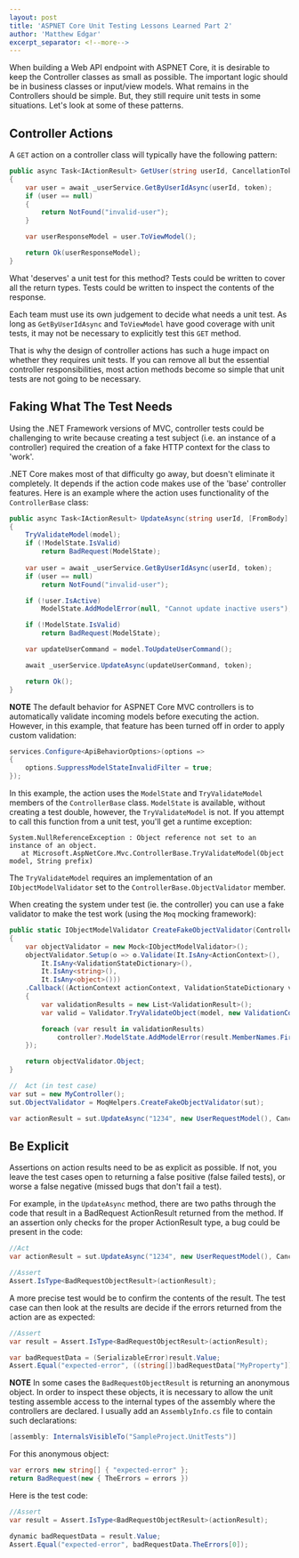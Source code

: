 ```yaml
---
layout: post
title: 'ASPNET Core Unit Testing Lessons Learned Part 2'
author: 'Matthew Edgar'
excerpt_separator: <!--more-->
---
```


When building a Web API endpoint with ASPNET Core, it is desirable to keep the Controller classes
as small as possible. The important logic should be in business classes or input/view models. What 
remains in the Controllers should be simple. But, they still require unit tests in some situations. 
Let's look at some of these patterns.

<!--more-->

## Controller Actions

A `GET` action on a controller class will typically have the following pattern:

```csharp
public async Task<IActionResult> GetUser(string userId, CancellationToken token)
{
    var user = await _userService.GetByUserIdAsync(userId, token);
    if (user == null)
    {
        return NotFound("invalid-user");
    }

    var userResponseModel = user.ToViewModel();

    return Ok(userResponseModel);
}
```

What 'deserves' a unit test for this method? Tests could be written to cover all the return types. Tests
could be written to inspect the contents of the response. 

Each team must use its own judgement to decide what needs a unit test. As long as `GetByUserIdAsync` and `ToViewModel`
have good coverage with unit tests, it may not be necessary to explicitly test this `GET` method.

That is why the design of controller actions has such a huge impact on whether they requires unit tests. If you can
remove all but the essential controller responsibilities, most action methods become so simple that unit tests
are not going to be necessary.

## Faking What The Test Needs

Using the .NET Framework versions of MVC, controller tests could be challenging to write because creating a test
 subject (i.e. an instance of a controller) required the creation of a fake HTTP context for the class to 'work'.

.NET Core makes most of that difficulty go away, but doesn't eliminate it completely. It depends if the
action code makes use of the 'base' controller features. Here is an example where the action uses
functionality of the `ControllerBase` class:

```csharp
public async Task<IActionResult> UpdateAsync(string userId, [FromBody] UserRequestModel model, CancellationToken token)
{
    TryValidateModel(model);
    if (!ModelState.IsValid)
        return BadRequest(ModelState);
        
    var user = await _userService.GetByUserIdAsync(userId, token);
    if (user == null)
        return NotFound("invalid-user");

    if (!user.IsActive)
        ModelState.AddModelError(null, "Cannot update inactive users");

    if (!ModelState.IsValid)
        return BadRequest(ModelState);

    var updateUserCommand = model.ToUpdateUserCommand();

    await _userService.UpdateAsync(updateUserCommand, token);

    return Ok();
}
``` 

**NOTE** The default behavior for ASPNET Core MVC controllers is to automatically validate incoming models before
executing the action. However, in this example, that feature has been turned off in order to apply custom validation:

```csharp
services.Configure<ApiBehaviorOptions>(options =>
{
    options.SuppressModelStateInvalidFilter = true;
});
```

In this example, the action uses the `ModelState` and `TryValidateModel` members of the `ControllerBase` class. `ModelState` is available, without creating a test double, however, the `TryValidateModel` is not. If you attempt to call this function from a unit test, you'll get a runtime exception:

```
System.NullReferenceException : Object reference not set to an instance of an object.
   at Microsoft.AspNetCore.Mvc.ControllerBase.TryValidateModel(Object model, String prefix)
```

The `TryValidateModel` requires an implementation of an `IObjectModelValidator` set to the `ControllerBase.ObjectValidator` member.

When creating the system under test (ie. the controller) you can use a fake validator to make the test work (using the `Moq`
mocking framework):

```csharp
public static IObjectModelValidator CreateFakeObjectValidator(ControllerBase controller)
{
    var objectValidator = new Mock<IObjectModelValidator>();
    objectValidator.Setup(o => o.Validate(It.IsAny<ActionContext>(),
        It.IsAny<ValidationStateDictionary>(),
        It.IsAny<string>(),
        It.IsAny<object>()))
    .Callback((ActionContext actionContext, ValidationStateDictionary validationState, string prefix, object model) =>
    {
        var validationResults = new List<ValidationResult>();
        var valid = Validator.TryValidateObject(model, new ValidationContext(model), validationResults, true);

        foreach (var result in validationResults)
            controller?.ModelState.AddModelError(result.MemberNames.FirstOrDefault(), result.ErrorMessage);
    });

    return objectValidator.Object;
}

//  Act (in test case)
var sut = new MyController();
sut.ObjectValidator = MoqHelpers.CreateFakeObjectValidator(sut);

var actionResult = sut.UpdateAsync("1234", new UserRequestModel(), CancellationToken.None)
```

## Be Explicit

Assertions on action results need to be as explicit as possible. If not, you leave the test cases open to
returning a false positive (false failed tests), or worse a false negative (missed bugs that don't fail a test).

For example, in the `UpdateAsync` method, there are two paths through the code that result in a BadRequest ActionResult
returned from the method. If an assertion only checks for the proper ActionResult type, a bug could be present in the
code:

```csharp
//Act
var actionResult = sut.UpdateAsync("1234", new UserRequestModel(), CancellationToken.None)

//Assert
Assert.IsType<BadRequestObjectResult>(actionResult);
```

A more precise test would be to confirm the contents of the result. The test case can then look at
 the results are decide if the errors returned from the action are as expected:

```csharp
//Assert
var result = Assert.IsType<BadRequestObjectResult>(actionResult);

var badRequestData = (SerializableError)result.Value;
Assert.Equal("expected-error", ((string[])badRequestData["MyProperty"])[0]);
```

**NOTE** In some cases the `BadRequestObjectResult` is returning an anonymous object.
In order to inspect these objects, it is necessary to allow the unit testing assemble access to the internal types 
of the assembly where the controllers are declared. I usually add an `AssemblyInfo.cs` file to contain such declarations:

```csharp
[assembly: InternalsVisibleTo("SampleProject.UnitTests")]
```

For this anonymous object:

```csharp
var errors new string[] { "expected-error" };
return BadRequest(new { TheErrors = errors })
```

Here is the test code:

```csharp
//Assert
var result = Assert.IsType<BadRequestObjectResult>(actionResult);

dynamic badRequestData = result.Value;
Assert.Equal("expected-error", badRequestData.TheErrors[0]);
```
